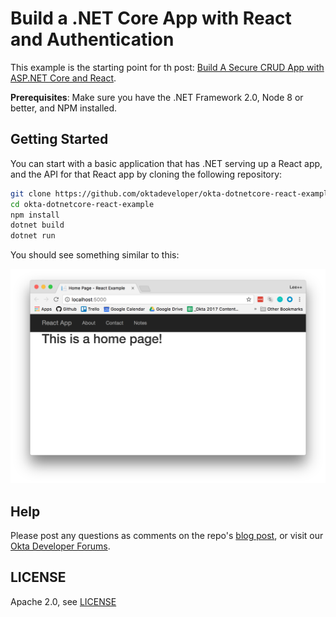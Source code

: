 # Build a .NET Core App with React and Authentication

This example is the starting point for th post: [Build A Secure CRUD App with ASP.NET Core and React](https://developer.okta.com/blog/2018/07/02/build-a-secure-crud-app-with-aspnetcore-and-react).

**Prerequisites**:
Make sure you have the .NET Framework 2.0, Node 8 or better, and NPM installed.

## Getting Started

You can start with a basic application that has .NET serving up a React app, and the API for that React app by cloning the following repository:

```bash
git clone https://github.com/oktadeveloper/okta-dotnetcore-react-example.git 
cd okta-dotnetcore-react-example
npm install
dotnet build
dotnet run
```

You should see something similar to this:

![Base Notes App Running](assets/basenotesapp.png)

## Help

Please post any questions as comments on the repo's [blog post](https://developer.okta.com/blog/2018/07/02/build-a-secure-crud-app-with-aspnetcore-and-react), or visit our [Okta Developer Forums](https://devforum.okta.com).

## LICENSE

Apache 2.0, see [LICENSE](LICENSE)